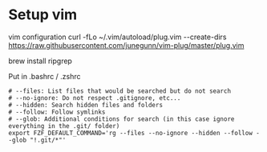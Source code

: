 # Setup vim
vim configuration
curl -fLo ~/.vim/autoload/plug.vim --create-dirs \
    https://raw.githubusercontent.com/junegunn/vim-plug/master/plug.vim

brew install ripgrep

Put in .bashrc / .zshrc
```
# --files: List files that would be searched but do not search
# --no-ignore: Do not respect .gitignore, etc...
# --hidden: Search hidden files and folders
# --follow: Follow symlinks
# --glob: Additional conditions for search (in this case ignore everything in the .git/ folder)
export FZF_DEFAULT_COMMAND='rg --files --no-ignore --hidden --follow --glob "!.git/*"'
```
